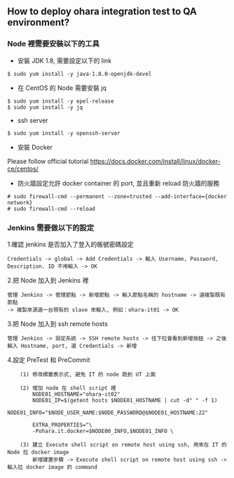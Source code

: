 ## How to deploy ohara integration test to QA environment?
### Node 裡需要安裝以下的工具
* 安裝 JDK 1.8, 需要設定以下的 link
```
$ sudo yum install -y java-1.8.0-openjdk-devel
```

* 在 CentOS 的 Node 需要安裝 jq
```
$ sudo yum install -y epel-release
$ sudo yum install -y jq
```  

* ssh server
```
$ sudo yum install -y openssh-server
```

* 安裝 Docker

Please follow official tutorial
https://docs.docker.com/install/linux/docker-ce/centos/


* 防火牆設定允許 docker container 的 port, 並且重新 reload 防火牆的服務
```
# sudo firewall-cmd --permanent --zone=trusted --add-interface={docker network}
# sudo firewall-cmd --reload
```

### Jenkins 需要做以下的設定
1.確認 jenkins 是否加入了登入的帳號密碼設定
```
Credentials -> global -> Add Credentials -> 輸入 Username, Password, Description. ID 不用輸入 -> OK
```

2.把 Node 加入到 Jenkins 裡
```
管理 Jenkins -> 管理節點 -> 新增節點 -> 輸入節點名稱的 hostname -> 選複製既有節點 
-> 複製來源選一台現有的 slave 來輸入, 例如：ohara-it01 -> OK
```

3.把 Node 加入到 ssh remote hosts 
```
管理 Jenkins -> 設定系統 -> SSH remote hosts -> 往下拉會看到新增按鈕 -> 之後輸入 Hostname, port, 選 Credentials -> 新增
```

4.設定 PreTest 和 PreCommit
```
    (1) 修改標籤表示式, 避免 IT 的 node 跑到 UT 上面
    
    (2) 增加 node 在 shell script 裡
        NODE01_HOSTNAME="ohara-it02"
        NODE01_IP=$(getent hosts $NODE01_HOSTNAME | cut -d" " -f 1)
        NODE01_INFO="$NODE_USER_NAME:$NODE_PASSWORD@$NODE01_HOSTNAME:22"
       
        EXTRA_PROPERTIES="\
        -Pohara.it.docker=$NODE00_INFO,$NODE01_INFO \
    
    (3) 建立 Execute shell script on remote host using ssh, 用來在 IT 的 Node 拉 docker image
        新增建置步驟 -> Execute shell script on remote host using ssh -> 輸入拉 docker image 的 command
```
